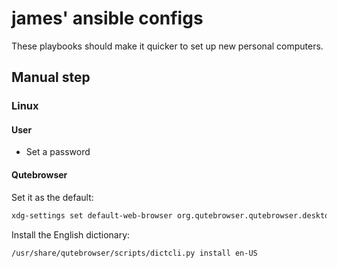 # james' ansible configs

These playbooks should make it quicker to set up new personal computers.

## Manual step

### Linux

#### User

- Set a password

#### Qutebrowser

Set it as the default:

```bash
xdg-settings set default-web-browser org.qutebrowser.qutebrowser.desktop
```

Install the English dictionary:

```bash
/usr/share/qutebrowser/scripts/dictcli.py install en-US
```

